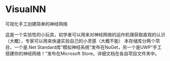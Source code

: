 # VisualNN
可视化手工创建简单的神经网络

这是一个实验性的小玩具，初学者可以用来对神经网络的运作机理获取直观的认识（大概），专家可以用来快速实验自己的小灵感（大概不能）
本存储库分两个项目，一个是.Net Standard库“模拟神经系统”发布在NuGet，另一个是UWP“手工搭建你的神经网络！”发布在Microsoft Store。详细文档在各自项目文件夹中。
